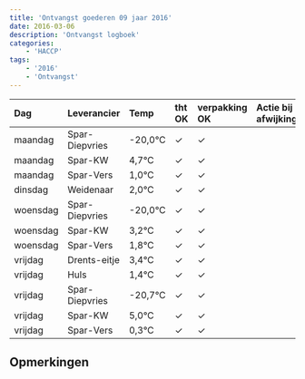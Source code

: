 ```yaml
---
title: 'Ontvangst goederen 09 jaar 2016'
date: 2016-03-06
description: 'Ontvangst logboek'
categories:
    - 'HACCP'
tags:
    - '2016'
    - 'Ontvangst'
---
```

| Dag | Leverancier | Temp | tht OK | verpakking OK | Actie bij afwijking | Controle door |
|:---|:---|:---|:---|:---|:---|:---|
| maandag | Spar-Diepvries | -20,0°C | &check; | &check; | | DPater |
| maandag | Spar-KW | 4,7°C | &check; | &check; | | DPater |
| maandag | Spar-Vers | 1,0°C | &check; | &check; | | DPater |
| dinsdag | Weidenaar | 2,0°C | &check; | &check; | | DPater |
| woensdag | Spar-Diepvries | -20,0°C | &check; | &check; | | WPater |
| woensdag | Spar-KW | 3,2°C | &check; | &check; | | WPater |
| woensdag | Spar-Vers | 1,8°C | &check; | &check; | | WPater |
| vrijdag | Drents-eitje | 3,4°C | &check; | &check; | | WPater |
| vrijdag | Huls | 1,4°C | &check; | &check; | | WPater |
| vrijdag | Spar-Diepvries | -20,7°C | &check; | &check; | | WPater |
| vrijdag | Spar-KW | 5,0°C | &check; | &check; | | WPater |
| vrijdag | Spar-Vers | 0,3°C | &check; | &check; | | WPater |

## Opmerkingen


